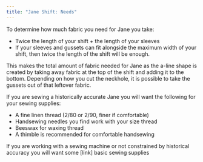 ```yaml
---
title: "Jane Shift: Needs"
---
```


To determine how much fabric you need for Jane you take:
- Twice the length of your shift + the length of your sleeves
- If your sleeves and gussets can fit alongside the maximum width of your shift, then twice the length of the shift will be enough.

This makes the total amount of fabric needed for Jane as the a-line shape is created by taking away fabric at the top of the shift and adding it to the bottom. Depending on how you cut the neckhole, it is possible to take the gussets out of that leftover fabric.

If you are sewing a historically accurate Jane you will want the following for your sewing supplies:

- A fine linen thread (2/80 or 2/90, finer if comfortable)
- Handsewing needles you find work with your size thread
- Beeswax for waxing thread
- A thimble is recommended for comfortable handsewing

If you are working with a sewing machine or not constrained by historical accuracy you will want some [link] basic sewing supplies

